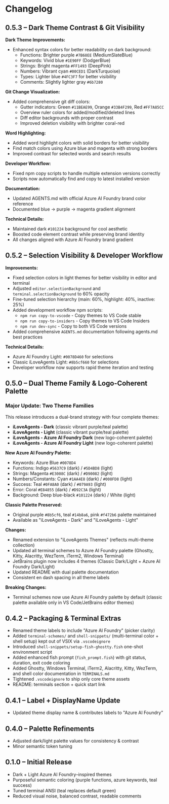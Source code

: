 # Changelog

## 0.5.3 – Dark Theme Contrast & Git Visibility

**Dark Theme Improvements:**

- Enhanced syntax colors for better readability on dark background:
  - Functions: Brighter purple `#7B68EE` (MediumSlateBlue)
  - Keywords: Vivid blue `#1E90FF` (DodgerBlue)
  - Strings: Bright magenta `#FF1493` (DeepPink)
  - Numbers: Vibrant cyan `#00CED1` (DarkTurquoise)
  - Types: Lighter blue `#4FC3F7` for better visibility
  - Comments: Slightly lighter gray `#6b7280`

**Git Change Visualization:**

- Added comprehensive git diff colors:
  - Gutter indicators: Green `#11BEAE99`, Orange `#33B4F299`, Red `#FF7A85CC`
  - Overview ruler colors for added/modified/deleted lines
  - Diff editor backgrounds with proper contrast
  - Improved deletion visibility with brighter coral-red

**Word Highlighting:**

- Added word highlight colors with solid borders for better visibility
- Find match colors using Azure blue and magenta with strong borders
- Improved contrast for selected words and search results

**Developer Workflow:**

- Fixed npm copy scripts to handle multiple extension versions correctly
- Scripts now automatically find and copy to latest installed version

**Documentation:**

- Updated AGENTS.md with official Azure AI Foundry brand color reference
- Documented blue → purple → magenta gradient alignment

**Technical Details:**

- Maintained dark `#101224` background for cool aesthetic
- Boosted code element contrast while preserving brand identity
- All changes aligned with Azure AI Foundry brand gradient

## 0.5.2 – Selection Visibility & Developer Workflow

**Improvements:**

- Fixed selection colors in light themes for better visibility in editor and terminal
- Adjusted `editor.selectionBackground` and `terminal.selectionBackground` to 60% opacity
- Fine-tuned selection hierarchy (main: 60%, highlight: 40%, inactive: 25%)
- Added development workflow npm scripts:
  - `npm run copy-to-vscode` - Copy themes to VS Code stable
  - `npm run copy-to-insiders` - Copy themes to VS Code Insiders
  - `npm run dev-sync` - Copy to both VS Code versions
- Added comprehensive `AGENTS.md` documentation following agents.md best practices

**Technical Details:**

- Azure AI Foundry Light: `#0078D460` for selections
- Classic iLoveAgents Light: `#8b5cf660` for selections
- Developer workflow now supports rapid theme iteration and testing

## 0.5.0 – Dual Theme Family & Logo-Coherent Palette

### Major Update: Two Theme Families

This release introduces a dual-brand strategy with four complete themes:

- **iLoveAgents - Dark** (classic vibrant purple/teal palette)
- **iLoveAgents - Light** (classic vibrant purple/teal palette)
- **iLoveAgents - Azure AI Foundry Dark** (new logo-coherent palette)
- **iLoveAgents - Azure AI Foundry Light** (new logo-coherent palette)

**New Azure AI Foundry Palette:**

- Keywords: Azure Blue `#0078D4`
- Functions: Indigo `#5637C9` (dark) / `#5D4BD8` (light)
- Strings: Magenta `#E3008C` (dark) / `#D90082` (light)
- Numbers/Constants: Cyan `#1AA4E8` (dark) / `#008FD8` (light)
- Success: Teal `#0FA8A0` (dark) / `#079A93` (light)
- Error: Coral `#E84855` (dark) / `#D92C3A` (light)
- Background: Deep blue-black `#101224` (dark) / White (light)

**Classic Palette Preserved:**

- Original purple `#8b5cf6`, teal `#14b8a6`, pink `#f472b6` palette maintained
- Available as "iLoveAgents - Dark" and "iLoveAgents - Light"

**Changes:**

- Renamed extension to "iLoveAgents Themes" (reflects multi-theme collection)
- Updated all terminal schemes to Azure AI Foundry palette (Ghostty, Kitty, Alacritty, WezTerm, iTerm2, Windows Terminal)
- JetBrains plugin now includes 4 themes (Classic Dark/Light + Azure AI Foundry Dark/Light)
- Updated README with dual palette documentation
- Consistent en dash spacing in all theme labels

**Breaking Changes:**

- Terminal schemes now use Azure AI Foundry palette by default (classic palette available only in VS Code/JetBrains editor themes)

## 0.4.2 – Packaging & Terminal Extras

- Renamed theme labels to include "Azure AI Foundry" (picker clarity)
- Added `terminal-schemes/` and `shell-snippets/` (multi-terminal color + shell setup) kept out of VSIX via `.vscodeignore`
- Introduced `shell-snippets/setup-fish-ghostty.fish` one-shot environment script
- Added enhanced fish prompt (`fish_prompt.fish`) with git status, duration, exit code coloring
- Added Ghostty, Windows Terminal, iTerm2, Alacritty, Kitty, WezTerm, and shell color documentation in `TERMINALS.md`
- Tightened `.vscodeignore` to ship only core theme assets
- README: terminals section + quick start link

## 0.4.1 – Label + DisplayName Update

- Updated theme display name & contributes labels to "Azure AI Foundry"

## 0.4.0 – Palette Refinements

- Adjusted dark/light palette values for consistency & contrast
- Minor semantic token tuning

## 0.1.0 – Initial Release

- Dark + Light Azure AI Foundry–inspired themes
- Purposeful semantic coloring (purple functions, azure keywords, teal success)
- Tuned terminal ANSI (teal replaces default green)
- Reduced visual noise, balanced contrast, readable comments
